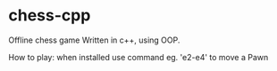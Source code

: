 # chess-cpp
Offline chess game
Written in c++, using OOP.

How to play: when installed use command eg. 'e2-e4' to move a Pawn
